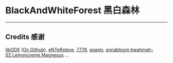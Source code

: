 # BlackAndWhiteForest 黑白森林 #
----------

## Credits 感谢 ##

[libGDX][1] ([On Github][2]), [eNTeRsteve][3], [7778][4], [agaxly][5], [annabloom][6],[kwahmah-02][7],[Lemoncreme](https://www.freesound.org/people/Lemoncreme/),[Magnesus](http://www.badlogicgames.com/forum/memberlist.php?mode=viewprofile&u=1151) ...


  [1]: http://libgdx.badlogicgames.com
  [2]: https://github.com/libgdx/libgdx
  [3]: https://github.com/eNTeRsteve
  [4]: http://www.freesound.org/people/7778/
  [5]: http://www.freesound.org/people/agaxly/
  [6]: http://www.freesound.org/people/annabloom/
  [7]: http://www.freesound.org/people/kwahmah-02/